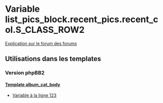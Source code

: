 # Variable list_pics_block.recent_pics.recent_col.S_CLASS_ROW2
[Explication sur le forum des forums](http://forum.forumactif.com/t294113-listing-des-variables#list_pics_block.recent_pics.recent_col.S_CLASS_ROW2)

## Utilisations dans les templates

### Version phpBB2

#### [Template album_cat_body](subsilver/album_cat_body.md)
* [Variable à la ligne 123](../subsilver/album_cat_body.tpl#L123)